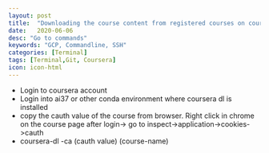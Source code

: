 ```yaml
---
layout: post
title:  "Downloading the course content from registered courses on coursera"
date:   2020-06-06
desc: "Go to commands"
keywords: "GCP, Commandline, SSH"
categories: [Terminal]
tags: [Terminal,Git, Coursera]
icon: icon-html
---
```

<ul>
    <li> Login to coursera account </li> 
    <li> Login into ai37 or other conda environment where coursera dl is installed </li> 
    <li> copy the cauth value of the course from browser. Right click in chrome 
         on the course page after login-> go to inspect->application->cookies->cauth </li> 
    <li> coursera-dl -ca (cauth value) (course-name) </li> 
</ul>
